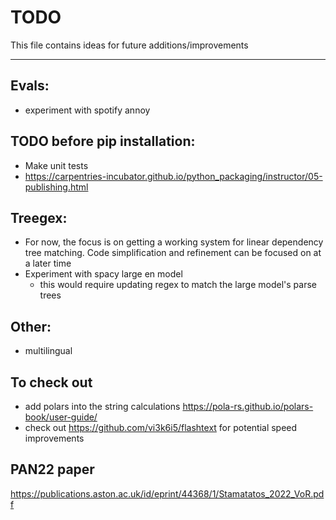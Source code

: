 # TODO
This file contains ideas for future additions/improvements

------

## Evals:
- experiment with spotify annoy

## TODO before pip installation:
- Make unit tests
- https://carpentries-incubator.github.io/python_packaging/instructor/05-publishing.html


## Treegex:
- For now, the focus is on getting a working system for linear dependency tree matching. Code simplification and refinement can be focused on at a later time
- Experiment with spacy large en model
    - this would require updating regex to match the large model's parse trees
## Other:
- multilingual 


## To check out
- add polars into the string calculations https://pola-rs.github.io/polars-book/user-guide/
- check out https://github.com/vi3k6i5/flashtext for potential speed improvements

## PAN22 paper
https://publications.aston.ac.uk/id/eprint/44368/1/Stamatatos_2022_VoR.pdf
